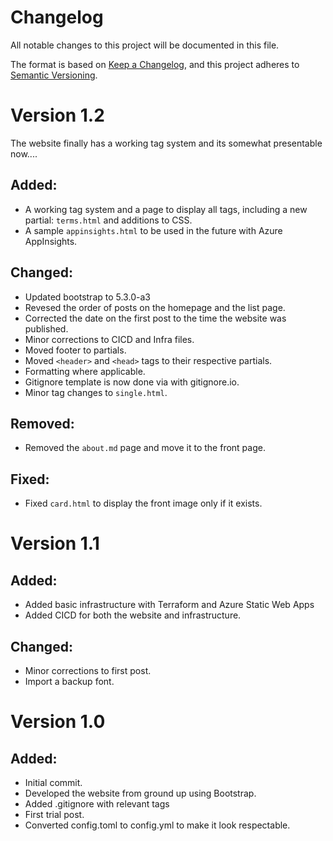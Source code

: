 # Changelog

All notable changes to this project will be documented in this file.

The format is based on [Keep a Changelog](https://keepachangelog.com/en/1.0.0/),
and this project adheres to [Semantic Versioning](https://semver.org/spec/v2.0.0.html).

# Version 1.2

The website finally has a working tag system and its somewhat presentable now....

## Added:

- A working tag system and a page to display all tags, including a new partial: `terms.html` and additions to CSS.
- A sample `appinsights.html` to be used in the future with Azure AppInsights.

## Changed:

- Updated bootstrap to 5.3.0-a3
- Revesed the order of posts on the homepage and the list page.
- Corrected the date on the first post to the time the website was published.
- Minor corrections to CICD and Infra files.
- Moved footer to partials.
- Moved `<header>` and `<head>` tags to their respective partials.
- Formatting where applicable.
- Gitignore template is now done via with gitignore.io.
- Minor tag changes to `single.html`.

## Removed:

- Removed the `about.md` page and move it to the front page.

## Fixed:

- Fixed `card.html` to display the front image only if it exists.

# Version 1.1

## Added:

- Added basic infrastructure with Terraform and Azure Static Web Apps
- Added CICD for both the website and infrastructure.

## Changed:

- Minor corrections to first post.
- Import a backup font.

# Version 1.0

## Added:

- Initial commit.
- Developed the website from ground up using Bootstrap.
- Added .gitignore with relevant tags
- First trial post.
- Converted config.toml to config.yml to make it look respectable.